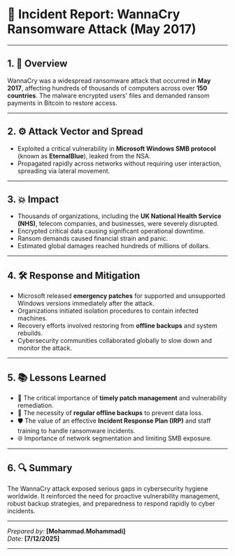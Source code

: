 # 🚨 Incident Report: WannaCry Ransomware Attack (May 2017)  

---

## 1. 📝 Overview  
WannaCry was a widespread ransomware attack that occurred in **May 2017**, affecting hundreds of thousands of computers across over **150 countries**. The malware encrypted users' files and demanded ransom payments in Bitcoin to restore access.

---

## 2. ⚙️ Attack Vector and Spread  
- Exploited a critical vulnerability in **Microsoft Windows SMB protocol** (known as **EternalBlue**), leaked from the NSA.  
- Propagated rapidly across networks without requiring user interaction, spreading via lateral movement.

---

## 3. 💥 Impact  
- Thousands of organizations, including the **UK National Health Service (NHS)**, telecom companies, and businesses, were severely disrupted.  
- Encrypted critical data causing significant operational downtime.  
- Ransom demands caused financial strain and panic.  
- Estimated global damages reached hundreds of millions of dollars.

---

## 4. 🛠 Response and Mitigation  
- Microsoft released **emergency patches** for supported and unsupported Windows versions immediately after the attack.  
- Organizations initiated isolation procedures to contain infected machines.  
- Recovery efforts involved restoring from **offline backups** and system rebuilds.  
- Cybersecurity communities collaborated globally to slow down and monitor the attack.

---

## 5. 📚 Lessons Learned  
- 🔑 The critical importance of **timely patch management** and vulnerability remediation.  
- 💾 The necessity of **regular offline backups** to prevent data loss.  
- 🛡 The value of an effective **Incident Response Plan (IRP)** and staff training to handle ransomware incidents.  
- 🌐 Importance of network segmentation and limiting SMB exposure.

---

## 6. 🔍 Summary  
The WannaCry attack exposed serious gaps in cybersecurity hygiene worldwide. It reinforced the need for proactive vulnerability management, robust backup strategies, and preparedness to respond rapidly to cyber incidents.

---

*Prepared by:* **[Mohammad.Mohammadi]**  
*Date:* **[7/12/2025]**  

---
